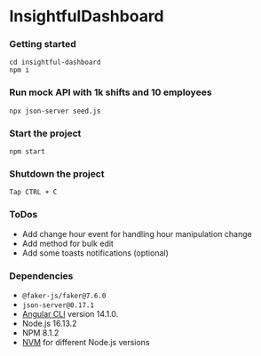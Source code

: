 # InsightfulDashboard


### Getting started
```
cd insightful-dashboard
npm i
```

### Run mock API with 1k shifts and 10 employees
```
npx json-server seed.js
```

### Start the project
```
npm start
```

### Shutdown the project

```
Tap CTRL + C
```


### ToDos
- Add change hour event for handling hour manipulation change
- Add method for bulk edit
- Add some toasts notifications (optional)

### Dependencies

- `@faker-js/faker@7.6.0`
- `json-server@0.17.1`
- [Angular CLI](https://github.com/angular/angular-cli) version 14.1.0.
- Node.js 16.13.2
- NPM 8.1.2
- [NVM](https://github.com/coreybutler/nvm-windows) for different Node.js versions 